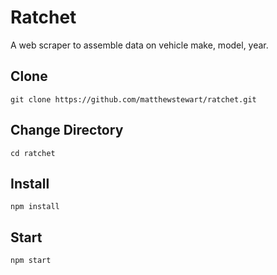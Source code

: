 # Ratchet
A web scraper to assemble data on vehicle make, model, year.

## Clone
```
git clone https://github.com/matthewstewart/ratchet.git
```

## Change Directory
```
cd ratchet
```

## Install
```
npm install
```

## Start
```
npm start
```